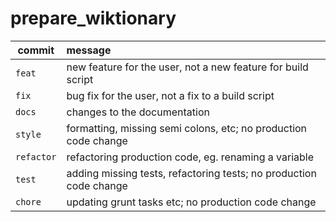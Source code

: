# prepare_wiktionary


| commit    | message                                                             | 
|-----------|:--------------------------------------------------------------------|
| `feat`    | new feature for the user, not a new feature for build script        |
| `fix`     | bug fix for the user, not a fix to a build script                   |
| `docs`    | changes to the documentation                                        |
| `style`   | formatting, missing semi colons, etc; no production code change     |
| `refactor`| refactoring production code, eg. renaming a variable                |
| `test`    | adding missing tests, refactoring tests; no production code change  |
| `chore`   | updating grunt tasks etc; no production code change                 |

